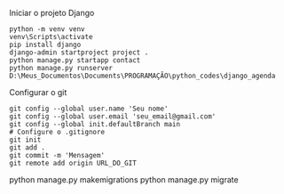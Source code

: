 Iniciar o projeto Django

```
python -m venv venv
venv\Scripts\activate
pip install django
django-admin startproject project .
python manage.py startapp contact
python manage.py runserver
D:\Meus_Documentos\Documents\PROGRAMAÇÃO\python_codes\django_agenda
```

Configurar o git

```
git config --global user.name 'Seu nome'
git config --global user.email 'seu_email@gmail.com'
git config --global init.defaultBranch main
# Configure o .gitignore
git init
git add .
git commit -m 'Mensagem'
git remote add origin URL_DO_GIT
```
python manage.py makemigrations
python manage.py migrate